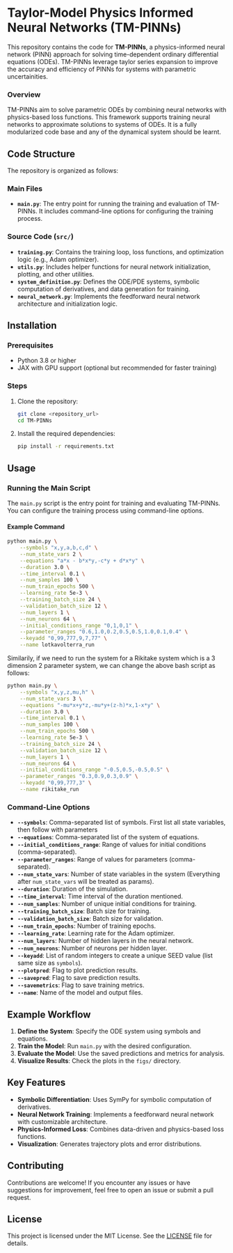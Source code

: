 # Taylor-Model Physics Informed Neural Networks (TM-PINNs)
This repository contains the code for **TM-PINNs**, a physics-informed neural network (PINN) approach for solving time-dependent ordinary differential equations (ODEs). TM-PINNs leverage taylor series expansion to improve the accuracy and efficiency of PINNs for systems with parametric uncertainities.
### Overview
TM-PINNs aim to solve parametric ODEs by combining neural networks with physics-based loss functions. This framework supports training neural networks to approximate solutions to systems of ODEs. It is a fully modularized code base and any of the dynamical system should be learnt.

## Code Structure

The repository is organized as follows:

### Main Files
- **`main.py`**: The entry point for running the training and evaluation of TM-PINNs. It includes command-line options for configuring the training process.

### Source Code (`src/`)
- **`training.py`**: Contains the training loop, loss functions, and optimization logic (e.g., Adam optimizer).
- **`utils.py`**: Includes helper functions for neural network initialization, plotting, and other utilities.
- **`system_definition.py`**: Defines the ODE/PDE systems, symbolic computation of derivatives, and data generation for training.
- **`neural_network.py`**: Implements the feedforward neural network architecture and initialization logic.

## Installation

### Prerequisites
- Python 3.8 or higher
- JAX with GPU support (optional but recommended for faster training)
### Steps
1. Clone the repository:
   ```bash
   git clone <repository_url>
   cd TM-PINNs
   ```
2. Install the required dependencies:
   ```bash
   pip install -r requirements.txt
   ```

## Usage

### Running the Main Script
The `main.py` script is the entry point for training and evaluating TM-PINNs. You can configure the training process using command-line options.

#### Example Command
```bash
python main.py \
    --symbols "x,y,a,b,c,d" \
    --num_state_vars 2 \
    --equations "a*x - b*x*y,-c*y + d*x*y" \
    --duration 3.0 \
    --time_interval 0.1 \
    --num_samples 100 \
    --num_train_epochs 500 \
    --learning_rate 5e-3 \
    --training_batch_size 24 \
    --validation_batch_size 12 \
    --num_layers 1 \
    --num_neurons 64 \
    --initial_conditions_range "0,1,0,1" \
    --parameter_ranges "0.6,1.0,0.2,0.5,0.5,1.0,0.1,0.4" \
    --keyadd "0,99,777,9,7,77" \
    --name lotkavolterra_run
```

Similarily, if we need to run the system for a Rikitake system which is a 3 dimension 2 parameter system, we can change the above bash script as follows:

```bash
python main.py \
    --symbols "x,y,z,mu,h" \
    --num_state_vars 3 \
    --equations "-mu*x+y*z,-mu*y+(z-h)*x,1-x*y" \
    --duration 3.0 \
    --time_interval 0.1 \
    --num_samples 100 \
    --num_train_epochs 500 \
    --learning_rate 5e-3 \
    --training_batch_size 24 \
    --validation_batch_size 12 \
    --num_layers 1 \
    --num_neurons 64 \
    --initial_conditions_range "-0.5,0.5,-0.5,0.5" \
    --parameter_ranges "0.3,0.9,0.3,0.9" \
    --keyadd "0,99,777,3" \
    --name rikitake_run
```

### Command-Line Options
- **`--symbols`**: Comma-separated list of symbols. First list all state variables, then follow with parameters
- **`--equations`**: Comma-separated list of the system of equations.
- **`--initial_conditions_range`**: Range of values for initial conditions (comma-separated).
- **`--parameter_ranges`**: Range of values for parameters (comma-separated).
- **`--num_state_vars`**: Number of state variables in the system (Everything after `num_state_vars` will be treated as params). 
- **`--duration`**: Duration of the simulation.
- **`--time_interval`**: Time interval of the duration mentioned.
- **`--num_samples`**: Number of unique initial conditions for training.
- **`--training_batch_size`**: Batch size for training.
- **`--validation_batch_size`**: Batch size for validation.
- **`--num_train_epochs`**: Number of training epochs.
- **`--learning_rate`**: Learning rate for the Adam optimizer.
- **`--num_layers`**: Number of hidden layers in the neural network.
- **`--num_neurons`**: Number of neurons per hidden layer.
- **`--keyadd`**: List of random integers to create a unique SEED value (list same size as `symbols`).
- **`--plotpred`**: Flag to plot prediction results.
- **`--savepred`**: Flag to save prediction results.
- **`--savemetrics`**: Flag to save training metrics.
- **`--name`**: Name of the model and output files.

## Example Workflow

1. **Define the System**: Specify the ODE system using symbols and equations.
2. **Train the Model**: Run `main.py` with the desired configuration.
3. **Evaluate the Model**: Use the saved predictions and metrics for analysis.
4. **Visualize Results**: Check the plots in the `figs/` directory.

## Key Features

- **Symbolic Differentiation**: Uses SymPy for symbolic computation of derivatives.
- **Neural Network Training**: Implements a feedforward neural network with customizable architecture.
- **Physics-Informed Loss**: Combines data-driven and physics-based loss functions.
- **Visualization**: Generates trajectory plots and error distributions.

## Contributing

Contributions are welcome! If you encounter any issues or have suggestions for improvement, feel free to open an issue or submit a pull request.

## License

This project is licensed under the MIT License. See the [LICENSE](LICENSE) file for details.